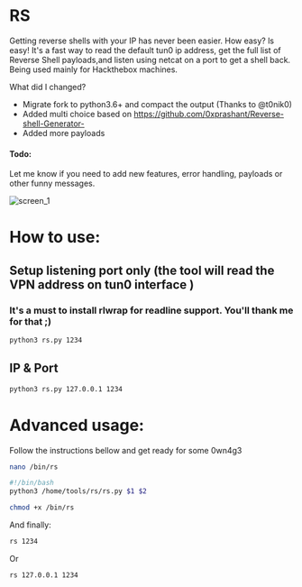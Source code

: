 # RS

Getting reverse shells with your IP has never been easier.
How easy? ls easy!
It's a fast way to read the default tun0 ip address, get the full list of Reverse Shell payloads,and listen using netcat on a port to get a shell back.
Being used mainly for Hackthebox machines.

What did I changed?
- Migrate fork to python3.6+ and compact the output (Thanks to @t0nik0)
- Added multi choice based on https://github.com/0xprashant/Reverse-shell-Generator- 
- Added more payloads

#### Todo:
Let me know if you need to add new features, error handling, payloads or other funny messages.

![screen_1](https://i.imgur.com/Cej2OI3.png)

# How to use:

## Setup listening port only (the tool will read the VPN address on tun0 interface )
### It's a must to install rlwrap for readline support. You'll thank me for that ;)

```sh
python3 rs.py 1234
```

## IP & Port
```sh
python3 rs.py 127.0.0.1 1234
```

# Advanced usage:
Follow the instructions bellow and get ready for some 0wn4g3

```sh
nano /bin/rs
```
```sh
#!/bin/bash
python3 /home/tools/rs/rs.py $1 $2
```

```sh
chmod +x /bin/rs
```

And finally:
```sh
rs 1234
```

Or
```sh
rs 127.0.0.1 1234
```


